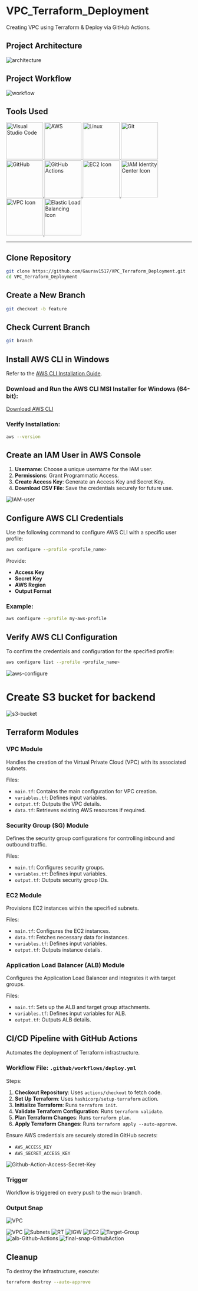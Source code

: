 # VPC_Terraform_Deployment

Creating VPC using Terraform & Deploy via GitHub Actions.

## Project Architecture
![architecture](Snap/architecture.png)

## Project Workflow
![workflow](Snap/workflow.png)

## Tools Used

<a href="https://code.visualstudio.com/">
  <img src="https://www.svgrepo.com/show/452129/vs-code.svg" alt="Visual Studio Code" width="100">
</a>
<a href="https://aws.amazon.com">
  <img src="https://www.svgrepo.com/show/376356/aws.svg" alt="AWS" width="100">
</a>
<a href="https://www.kernel.org">
  <img src="https://www.svgrepo.com/show/354004/linux-tux.svg" alt="Linux" width="100">
</a>
<a href="https://git-scm.com">
  <img src="https://www.svgrepo.com/show/452210/git.svg" alt="Git" width="100">
</a>
<a href="https://github.com">
  <img src="https://www.svgrepo.com/show/475654/github-color.svg" alt="GitHub" width="100">
</a>
<a href="https://cdn.prod.website-files.com/65264f6bf54e751c3a776db1/66d86964333d11e0a1f1da9e_github_actions.png">
  <img src="https://cdn.prod.website-files.com/65264f6bf54e751c3a776db1/66d86964333d11e0a1f1da9e_github_actions.png" alt="GitHub Actions" width="100">
</a>
<a href="https://icon.icepanel.io/AWS/svg/Compute/EC2.svg">
  <img src="https://icon.icepanel.io/AWS/svg/Compute/EC2.svg" alt="EC2 Icon" width="100">
</a>
<a href="https://icon.icepanel.io/AWS/svg/Security-Identity-Compliance/IAM-Identity-Center.svg">
  <img src="https://icon.icepanel.io/AWS/svg/Security-Identity-Compliance/IAM-Identity-Center.svg" alt="IAM Identity Center Icon" width="100">
</a>
<a href="https://icon.icepanel.io/AWS/svg/Networking-Content-Delivery/Virtual-Private-Cloud.svg">
  <img src="https://icon.icepanel.io/AWS/svg/Networking-Content-Delivery/Virtual-Private-Cloud.svg" alt="VPC Icon" width="100">
</a>
<a href="https://icon.icepanel.io/AWS/svg/Networking-Content-Delivery/Elastic-Load-Balancing.svg">
  <img src="https://icon.icepanel.io/AWS/svg/Networking-Content-Delivery/Elastic-Load-Balancing.svg" alt="Elastic Load Balancing Icon" width="100">
</a>

---

## Clone Repository
```bash
git clone https://github.com/Gaurav1517/VPC_Terraform_Deployment.git
cd VPC_Terraform_Deployment
```

## Create a New Branch
```bash
git checkout -b feature
```

## Check Current Branch
```bash
git branch
```

## Install AWS CLI in Windows
Refer to the [AWS CLI Installation Guide](https://docs.aws.amazon.com/cli/latest/userguide/getting-started-install.html).

### Download and Run the AWS CLI MSI Installer for Windows (64-bit):
[Download AWS CLI](https://awscli.amazonaws.com/AWSCLIV2.msi)

### Verify Installation:
```bash
aws --version
```

## Create an IAM User in AWS Console
1. **Username**: Choose a unique username for the IAM user.
2. **Permissions**: Grant Programmatic Access.
3. **Create Access Key**: Generate an Access Key and Secret Key.
4. **Download CSV File**: Save the credentials securely for future use.

![IAM-user](Snap/IAM-user.png)

## Configure AWS CLI Credentials
Use the following command to configure AWS CLI with a specific user profile:
```bash
aws configure --profile <profile_name>
```
Provide:
- **Access Key**
- **Secret Key**
- **AWS Region**
- **Output Format**

### Example:
```bash
aws configure --profile my-aws-profile
```

## Verify AWS CLI Configuration
To confirm the credentials and configuration for the specified profile:
```bash
aws configure list --profile <profile_name>
```
![aws-configure](Snap/aws-configure.png)

# Create S3 bucket for backend 
![s3-bucket](Snap/s3-bucket.png)

## Terraform Modules

### VPC Module
Handles the creation of the Virtual Private Cloud (VPC) with its associated subnets.

Files:
- `main.tf`: Contains the main configuration for VPC creation.
- `variables.tf`: Defines input variables.
- `output.tf`: Outputs the VPC details.
- `data.tf`: Retrieves existing AWS resources if required.

### Security Group (SG) Module
Defines the security group configurations for controlling inbound and outbound traffic.

Files:
- `main.tf`: Configures security groups.
- `variables.tf`: Defines input variables.
- `output.tf`: Outputs security group IDs.

### EC2 Module
Provisions EC2 instances within the specified subnets.

Files:
- `main.tf`: Configures the EC2 instances.
- `data.tf`: Fetches necessary data for instances.
- `variables.tf`: Defines input variables.
- `output.tf`: Outputs instance details.

### Application Load Balancer (ALB) Module
Configures the Application Load Balancer and integrates it with target groups.

Files:
- `main.tf`: Sets up the ALB and target group attachments.
- `variables.tf`: Defines input variables for ALB.
- `output.tf`: Outputs ALB details.

## CI/CD Pipeline with GitHub Actions
Automates the deployment of Terraform infrastructure.

### Workflow File: `.github/workflows/deploy.yml`
Steps:
1. **Checkout Repository**: Uses `actions/checkout` to fetch code.
2. **Set Up Terraform**: Uses `hashicorp/setup-terraform` action.
3. **Initialize Terraform**: Runs `terraform init`.
4. **Validate Terraform Configuration**: Runs `terraform validate`.
5. **Plan Terraform Changes**: Runs `terraform plan`.
6. **Apply Terraform Changes**: Runs `terraform apply --auto-approve`.

Ensure AWS credentials are securely stored in GitHub secrets:
- `AWS_ACCESS_KEY`
- `AWS_SECRET_ACCESS_KEY`

![Github-Action-Access-Secret-Key](Snap/github-acess-secert-key.png)

### Trigger
Workflow is triggered on every push to the `main` branch.

### Output Snap

![VPC](Snap/github-action-workflow.png)

![VPC](Snap/VPC.png)
![Subnets](Snap/Subnets.png)
![RT](Snap/Route-Table.png)
![IGW](Snap/IGW.png)
![EC2](Snap/EC2.png)
![Target-Group](Snap/Target-Group.png)
![alb-Github-Actions](Snap/alb-Github-Actions.png)
![final-snap-GithubAction](Snap/final-snap-GitHubAction.png)


## Cleanup
To destroy the infrastructure, execute:
```bash
terraform destroy --auto-approve
```


